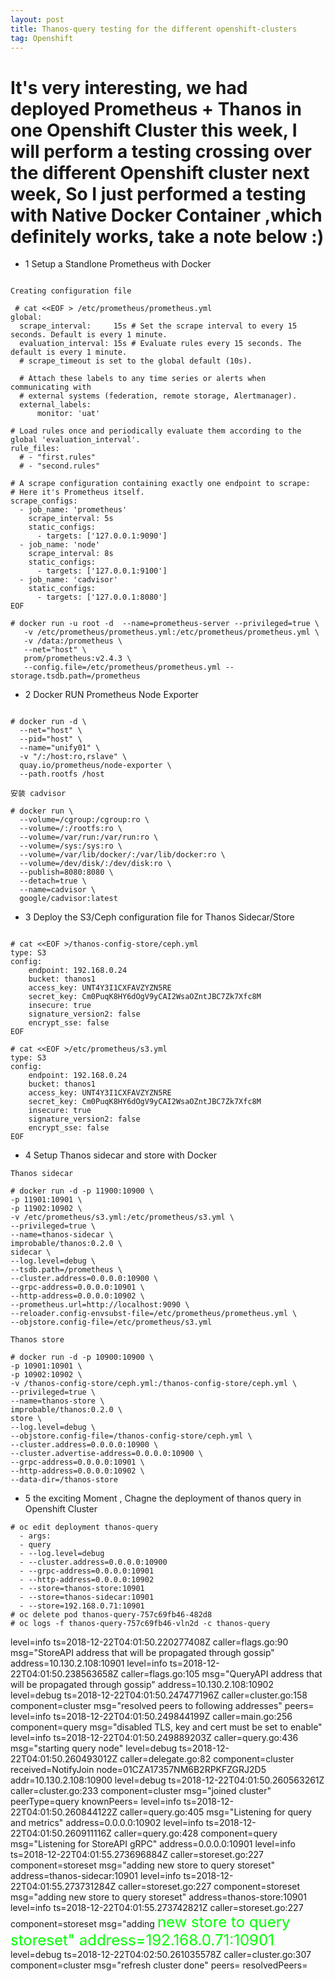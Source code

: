 ```yaml
---
layout: post
title: Thanos-query testing for the different openshift-clusters
tag: Openshift
---
```


# It's very interesting, we had deployed Prometheus + Thanos in one Openshift Cluster this week, I will perform a testing crossing over the different Openshift cluster next week, So I just performed a testing with Native Docker Container ,which definitely works, take a note below :)

+ 1 Setup a Standlone Prometheus with Docker 

```

Creating configuration file

 # cat <<EOF > /etc/prometheus/prometheus.yml 
global:
  scrape_interval:     15s # Set the scrape interval to every 15 seconds. Default is every 1 minute.
  evaluation_interval: 15s # Evaluate rules every 15 seconds. The default is every 1 minute.
  # scrape_timeout is set to the global default (10s).

  # Attach these labels to any time series or alerts when communicating with
  # external systems (federation, remote storage, Alertmanager).
  external_labels:
      monitor: 'uat'

# Load rules once and periodically evaluate them according to the global 'evaluation_interval'.
rule_files:
  # - "first.rules"
  # - "second.rules"

# A scrape configuration containing exactly one endpoint to scrape:
# Here it's Prometheus itself.
scrape_configs:
  - job_name: 'prometheus'
    scrape_interval: 5s
    static_configs:
      - targets: ['127.0.0.1:9090']
  - job_name: 'node'
    scrape_interval: 8s
    static_configs:
      - targets: ['127.0.0.1:9100']
  - job_name: 'cadvisor'
    static_configs:
      - targets: ['127.0.0.1:8080']
EOF

# docker run -u root -d  --name=prometheus-server --privileged=true \
   -v /etc/prometheus/prometheus.yml:/etc/prometheus/prometheus.yml \
   -v /data:/prometheus \
   --net="host" \
   prom/prometheus:v2.4.3 \
   --config.file=/etc/prometheus/prometheus.yml --storage.tsdb.path=/prometheus
```

+ 2 Docker RUN Prometheus Node Exporter

```

# docker run -d \
  --net="host" \
  --pid="host" \
  --name="unify01" \
  -v "/:/host:ro,rslave" \
  quay.io/prometheus/node-exporter \
  --path.rootfs /host

安装 cadvisor

# docker run \
  --volume=/cgroup:/cgroup:ro \
  --volume=/:/rootfs:ro \
  --volume=/var/run:/var/run:ro \
  --volume=/sys:/sys:ro \
  --volume=/var/lib/docker/:/var/lib/docker:ro \
  --volume=/dev/disk/:/dev/disk:ro \
  --publish=8080:8080 \
  --detach=true \
  --name=cadvisor \
  google/cadvisor:latest

```

+ 3 Deploy the S3/Ceph configuration file for Thanos Sidecar/Store

```

# cat <<EOF >/thanos-config-store/ceph.yml 
type: S3
config:
    endpoint: 192.168.0.24
    bucket: thanos1
    access_key: UNT4Y3I1CXFAVZYZN5RE
    secret_key: Cm0PuqK8HY6dOgV9yCAI2WsaOZntJBC7Zk7Xfc8M
    insecure: true
    signature_version2: false
    encrypt_sse: false  
EOF

# cat <<EOF >/etc/prometheus/s3.yml 
type: S3
config:
    endpoint: 192.168.0.24
    bucket: thanos1
    access_key: UNT4Y3I1CXFAVZYZN5RE
    secret_key: Cm0PuqK8HY6dOgV9yCAI2WsaOZntJBC7Zk7Xfc8M
    insecure: true
    signature_version2: false
    encrypt_sse: false
EOF

```
+ 4 Setup Thanos sidecar and store with Docker

```
Thanos sidecar

# docker run -d -p 11900:10900 \
-p 11901:10901 \
-p 11902:10902 \
-v /etc/prometheus/s3.yml:/etc/prometheus/s3.yml \
--privileged=true \
--name=thanos-sidecar \
improbable/thanos:0.2.0 \
sidecar \
--log.level=debug \
--tsdb.path=/prometheus \
--cluster.address=0.0.0.0:10900 \
--grpc-address=0.0.0.0:10901 \
--http-address=0.0.0.0:10902 \
--prometheus.url=http://localhost:9090 \
--reloader.config-envsubst-file=/etc/prometheus/prometheus.yml \
--objstore.config-file=/etc/prometheus/s3.yml

Thanos store

# docker run -d -p 10900:10900 \
-p 10901:10901 \
-p 10902:10902 \
-v /thanos-config-store/ceph.yml:/thanos-config-store/ceph.yml \
--privileged=true \
--name=thanos-store \
improbable/thanos:0.2.0 \
store \
--log.level=debug \
--objstore.config-file=/thanos-config-store/ceph.yml \
--cluster.address=0.0.0.0:10900 \
--cluster.advertise-address=0.0.0.0:10900 \
--grpc-address=0.0.0.0:10901 \
--http-address=0.0.0.0:10902 \
--data-dir=/thanos-store 

```
+ 5 the exciting Moment , Chagne the deployment of thanos query in Openshift Cluster

```
# oc edit deployment thanos-query
  - args:
  - query
  - --log.level=debug        
  - --cluster.address=0.0.0.0:10900
  - --grpc-address=0.0.0.0:10901
  - --http-address=0.0.0.0:10902
  - --store=thanos-store:10901
  - --store=thanos-sidecar:10901
  - --store=192.168.0.71:10901
# oc delete pod thanos-query-757c69fb46-482d8
# oc logs -f thanos-query-757c69fb46-vln2d -c thanos-query

```
level=info ts=2018-12-22T04:01:50.220277408Z caller=flags.go:90 msg="StoreAPI address that will be propagated through gossip" address=10.130.2.108:10901
level=info ts=2018-12-22T04:01:50.238563658Z caller=flags.go:105 msg="QueryAPI address that will be propagated through gossip" address=10.130.2.108:10902
level=debug ts=2018-12-22T04:01:50.247477196Z caller=cluster.go:158 component=cluster msg="resolved peers to following addresses" peers=
level=info ts=2018-12-22T04:01:50.249844199Z caller=main.go:256 component=query msg="disabled TLS, key and cert must be set to enable"
level=info ts=2018-12-22T04:01:50.249889203Z caller=query.go:436 msg="starting query node"
level=debug ts=2018-12-22T04:01:50.260493012Z caller=delegate.go:82 component=cluster received=NotifyJoin node=01CZA17357NM6B2RPKFZGRJ2D5 addr=10.130.2.108:10900
level=debug ts=2018-12-22T04:01:50.260563261Z caller=cluster.go:233 component=cluster msg="joined cluster" peerType=query knownPeers=
level=info ts=2018-12-22T04:01:50.260844122Z caller=query.go:405 msg="Listening for query and metrics" address=0.0.0.0:10902
level=info ts=2018-12-22T04:01:50.260911116Z caller=query.go:428 component=query msg="Listening for StoreAPI gRPC" address=0.0.0.0:10901
level=info ts=2018-12-22T04:01:55.273696884Z caller=storeset.go:227 component=storeset msg="adding new store to query storeset" address=thanos-sidecar:10901
level=info ts=2018-12-22T04:01:55.273731284Z caller=storeset.go:227 component=storeset msg="adding new store to query storeset" address=thanos-store:10901
level=info ts=2018-12-22T04:01:55.273742821Z caller=storeset.go:227 component=storeset msg="adding 
<font color=#00ff size=5>new store to query storeset" address=192.168.0.71:10901</font>
level=debug ts=2018-12-22T04:02:50.261035578Z caller=cluster.go:307 component=cluster msg="refresh cluster done" peers= resolvedPeers=
